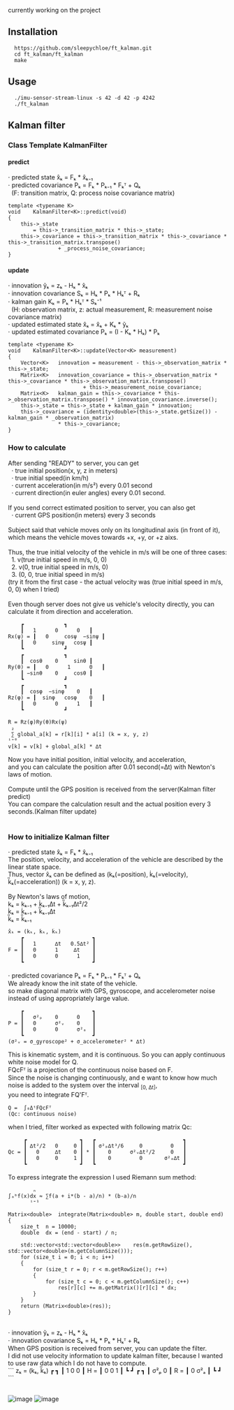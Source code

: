 currently working on the project

## Installation
```
  https://github.com/sleepychloe/ft_kalman.git
  cd ft_kalman/ft_kalman
  make
```

## Usage
```
  ./imu-sensor-stream-linux -s 42 -d 42 -p 4242
  ./ft_kalman
```

## Kalman filter

### Class Template KalmanFilter<K>
#### predict
 ⋅ predicted state x̂ₖ = Fₖ * x̂ₖ₋₁<br>
 ⋅ predicted covariance Pₖ = Fₖ * Pₖ₋₁ * Fₖᵀ + Qₖ<br>
&nbsp;&nbsp;(F: transition matrix, Q: process noise covariance matrix)

```
template <typename K>
void	KalmanFilter<K>::predict(void)
{
	this->_state
		= this->_transition_matrix * this->_state;
	this->_covariance = this->_transition_matrix * this->_covariance * this->_transition_matrix.transpose()
				+ _process_noise_covariance;
}
```
#### update
 ⋅ innovation ỹₖ = zₖ - Hₖ * x̂ₖ<br>
 ⋅ innovation covariance Sₖ = Hₖ * Pₖ * Hₖᵀ + Rₖ<br>
 ⋅ kalman gain Kₖ = Pₖ * Hₖᵀ * Sₖ⁻¹<br>
&nbsp;&nbsp;(H: observation matrix, z: actual measurement, R: measurement noise covariance matrix)<br>
 ⋅ updated estimated state x̂ₖ = x̂ₖ + Kₖ * ỹₖ<br>
 ⋅ updated estimated covariance Pₖ = (I - Kₖ * Hₖ) * Pₖ<br>
```
template <typename K>
void	KalmanFilter<K>::update(Vector<K> measurement)
{
	Vector<K>	innovation = measurement - this->_observation_matrix * this->_state;
	Matrix<K>	innovation_covariance = this->_observation_matrix * this->_covariance * this->_observation_matrix.transpose()
						+ this->_measurement_noise_covariance;
	Matrix<K>	kalman_gain = this->_covariance * this->_observation_matrix.transpose() * innovation_covariance.inverse();
	this->_state = this->_state + kalman_gain * innovation;
	this->_covariance = (identity<double>(this->_state.getSize()) - kalman_gain * _observation_matrix)
				* this->_covariance;
}
```
### How to calculate
After sending "READY" to server, you can get<br>
&nbsp;&nbsp;⋅ true initial position(x, y, z in meters)<br>
&nbsp;&nbsp;⋅ true initial speed(in km/h)<br>
&nbsp;&nbsp;⋅ current acceleration(in m/s²) every 0.01 second<br>
&nbsp;&nbsp;⋅ current direction(in euler angles) every 0.01 second.<br>
<br>
If you send correct estimated position to server, you can also get<br>
&nbsp;&nbsp;⋅ current GPS position(in meters) every 3 seconds<br>
<br>
Subject said that vehicle moves only on its longitudinal axis (in front of it),<br>
which means the vehicle moves towards +x, +y, or +z aixs.<br>
<br>
Thus, the true initial velocity of the vehicle in m/s will be one of three cases:<br>
&nbsp;&nbsp;1. v(true initial speed in m/s, 0, 0)<br>
&nbsp;&nbsp;2. v(0, true initial speed in m/s, 0)<br>
&nbsp;&nbsp;3. (0, 0, true initial speed in m/s)<br>
(try it from the first case - the actual velocity was (true initial speed in m/s, 0, 0) when I tried)
<br>
<br>
Even though server does not give us vehicle's velocity directly, you can calculate it from direction and acceleration.
```
	┏		      ┓
	┃   1      0      0   ┃
Rx(ψ) = ┃   0     cosψ  −sinψ ┃
	┃   0     sinψ   cosψ ┃
	┗		      ┛
	┏		      ┓
	┃  cosθ    0     sinθ ┃
Ry(θ) = ┃   0      1      0   ┃
	┃ −sinθ    0     cosθ ┃
	┗		      ┛
	┏		      ┓
	┃  cosφ  −sinφ    0   ┃
Rz(φ) = ┃  sinφ   cosφ    0   ┃
	┃   0      0      1   ┃
	┗		      ┛

R = Rz(φ)Ry(θ)Rx(ψ)
 ₂
 ∑ global_a[k] = r[k][i] * a[i] (k = x, y, z)
ⁱ⁼⁰
v[k] = v[k] + global_a[k] * ∆t
```
Now you have initial position, initial velocity, and acceleration,<br>
and you can calculate the position after 0.01 second(=∆t) with Newton's laws of motion.<br>
<br>
Compute until the GPS position is received from the server(Kalman filter predict)<br>
You can compare the calculation result and the actual position every 3 seconds.(Kalman filter update)<br>
<br>
### How to initialize Kalman filter
⋅ predicted state x̂ₖ = Fₖ * x̂ₖ₋₁<br>
The position, velocity, and acceleration of the vehicle are described by the linear state space.<br>
Thus, vector x̂ₖ can be defined as (kₖ(=position), k̇ₖ(=velocity), k̈̈ₖ(=acceleration)) (k = x, y, z).<br><br>
By Newton's laws of motion,<br>
kₖ = kₖ₋₁ + k̇ₖ₋₁∆t + k̈̈ₖ₋₁∆t²/2<br>
k̇ₖ = k̇ₖ₋₁ + k̈̈ₖ₋₁∆t<br>
k̈̈ₖ = k̈̈ₖ₋₁<br>
```
x̂ₖ = (kₖ, k̇ₖ, k̈̈ₖ)
    ┏                      ┓
    ┃   1      ∆t   0.5∆t² ┃
F = ┃   0      1     ∆t    ┃
    ┃   0      0      1    ┃
    ┗                      ┛
```
⋅ predicted covariance Pₖ = Fₖ * Pₖ₋₁ * Fₖᵀ + Qₖ<br>
We already know the init state of the vehicle.<br>
so make diagonal matrix with GPS, gyroscope, and accelerometer noise<br>
instead of using appropriately large value.<br>

```
    ┏                      ┓
    ┃   σ²ₚ    0      0    ┃
P = ┃   0      σ²ᵥ    0    ┃
    ┃   0      0      σ²ₐ  ┃
    ┗                      ┛
(σ²ᵥ = σ_gyroscope² + σ_accelerometer² * ∆t)
```

This is kinematic system, and it is continuous. So you can apply continuous white noise model for Q.<br>
FQcFᵀ is a projection of the continuous noise based on F.<br>
Since the noise is changing continuously, and e want to know how much noise is added to the system over the interval <sub>[0, ∆t]</sub>,<br>
you need to integrate FQ'Fᵀ.<br>

```
Q =  ∫₀ΔᵗFQcFᵀ
(Qc: continuous noise)
```
when I tried, filter worked as expected with following matrix Qc:<br>
```
     ┏                 ┓   ┏                            ┓
     ┃ ∆t²/2   0     0 ┃   ┃ σ²ₚ∆t³/6     0         0   ┃
Qc = ┃   0     ∆t    0 ┃ * ┃    0      σ²ᵥ∆t²/2     0   ┃
     ┃   0     0     1 ┃   ┃    0         0       σ²ₐ∆t ┃
     ┗                 ┛   ┗                            ┛
```
To express integrate the expression I used Riemann sum method:<br>
```
	    ₙ
∫ₐᵇf(x)dx ≈ ∑f(a + i*(b - a)/n) * (b-a)/n
	   ⁱ⁼¹
```
```
Matrix<double>	integrate(Matrix<double> m, double start, double end)
{
	size_t	n = 10000;
	double	dx = (end - start) / n;
	
	std::vector<std::vector<double>>	res(m.getRowSize(), std::vector<double>(m.getColumnSize()));
	for (size_t i = 0; i < n; i++)
	{
		for (size_t r = 0; r < m.getRowSize(); r++)
		{
			for (size_t c = 0; c < m.getColumnSize(); c++)
				res[r][c] += m.getMatrix()[r][c] * dx;
		}
	}
	return (Matrix<double>(res));
}
```
<br>
⋅ innovation ỹₖ = zₖ - Hₖ * x̂ₖ<br>
⋅ innovation covariance Sₖ = Hₖ * Pₖ * Hₖᵀ + Rₖ<br>
When GPS position is received from server, you can update the filter.<br>
I did not use velocity information to update kalman filter, because I wanted to use raw data which I do not have to compute.<br>
```
zₖ = (kₖ, k̈̈ₖ)
    ┏           ┓
    ┃ 1   0   0 ┃
H = ┃ 0   0   1 ┃
    ┗           ┛
    ┏          ┓
    ┃ σ²ₚ   0  ┃
R = ┃  0   σ²ₐ ┃
    ┗          ┛
```
<br>
<br>

![image](https://github.com/sleepychloe/ft_kalman/assets/78352910/019a912f-8248-4744-a2c6-7ce9951eb3cc)
![image](https://github.com/sleepychloe/ft_kalman/assets/78352910/a7a1838c-c44b-4e67-aeb1-7b1f40c7b5ca)
